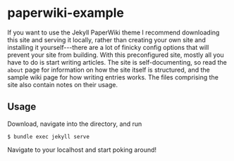 # paperwiki-example

If you want to use the Jekyll PaperWiki theme I recommend downloading this site and serving it locally, rather than creating your own site and installing it yourself---there are a lot of finicky config options that will prevent your site from building. With this preconfigured site, mostly all you have to do is start writing articles. The site is self-documenting, so read the `about` page for information on how the site itself is structured, and the sample wiki page for how writing entries works. The files comprising the site also contain notes on their usage.

## Usage

Download, navigate into the directory, and run

```
$ bundle exec jekyll serve
```

Navigate to your localhost and start poking around!
